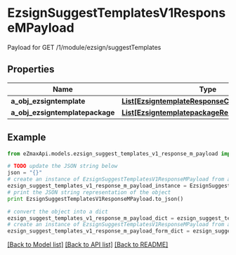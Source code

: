# EzsignSuggestTemplatesV1ResponseMPayload

Payload for GET /1/module/ezsign/suggestTemplates

## Properties
Name | Type | Description | Notes
------------ | ------------- | ------------- | -------------
**a_obj_ezsigntemplate** | [**List[EzsigntemplateResponseCompound]**](EzsigntemplateResponseCompound.md) |  | 
**a_obj_ezsigntemplatepackage** | [**List[EzsigntemplatepackageResponseCompound]**](EzsigntemplatepackageResponseCompound.md) |  | 

## Example

```python
from eZmaxApi.models.ezsign_suggest_templates_v1_response_m_payload import EzsignSuggestTemplatesV1ResponseMPayload

# TODO update the JSON string below
json = "{}"
# create an instance of EzsignSuggestTemplatesV1ResponseMPayload from a JSON string
ezsign_suggest_templates_v1_response_m_payload_instance = EzsignSuggestTemplatesV1ResponseMPayload.from_json(json)
# print the JSON string representation of the object
print EzsignSuggestTemplatesV1ResponseMPayload.to_json()

# convert the object into a dict
ezsign_suggest_templates_v1_response_m_payload_dict = ezsign_suggest_templates_v1_response_m_payload_instance.to_dict()
# create an instance of EzsignSuggestTemplatesV1ResponseMPayload from a dict
ezsign_suggest_templates_v1_response_m_payload_form_dict = ezsign_suggest_templates_v1_response_m_payload.from_dict(ezsign_suggest_templates_v1_response_m_payload_dict)
```
[[Back to Model list]](../README.md#documentation-for-models) [[Back to API list]](../README.md#documentation-for-api-endpoints) [[Back to README]](../README.md)


